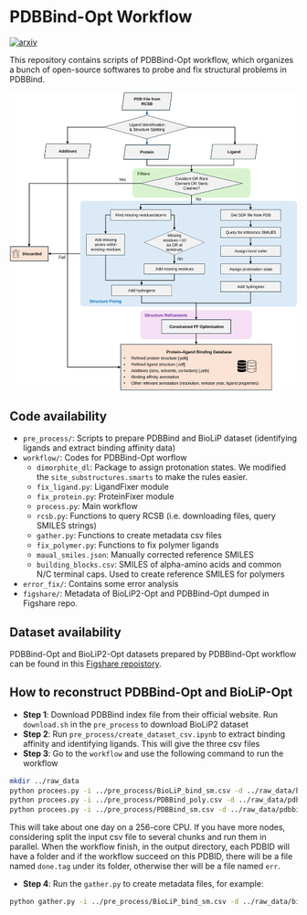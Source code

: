 # PDBBind-Opt Workflow

[![arxiv](https://img.shields.io/badge/arXiv-2411.01223-blue)](https://arxiv.org/abs/2411.01223)

This repository contains scripts of PDBBind-Opt workflow, which organizes a bunch of open-source softwares to probe and fix structural problems in PDBBind.

![workflow](assets/workflow.svg)

## Code availability

+ `pre_process/`: Scripts to prepare PDBBind and BioLiP dataset (identifying ligands and extract binding affinity data)
+ `workflow/`: Codes for PDBBind-Opt worflow
  - `dimorphite_dl`: Package to assign protonation states. We modified the `site_substructures.smarts` to make the rules easier.
  - `fix_ligand.py`: LigandFixer module
  - `fix_protein.py`: ProteinFixer module
  - `process.py`: Main workflow
  - `rcsb.py`: Functions to query RCSB (i.e. downloading files, query SMILES strings)
  - `gather.py`: Functions to create metadata csv files
  - `fix_polymer.py`: Functions to fix polymer ligands
  - `maual_smiles.json`: Manually corrected reference SMILES
  - `building_blocks.csv`: SMILES of alpha-amino acids and common N/C terminal caps. Used to create reference SMILES for polymers
+ `error_fix/`: Contains some error analysis
+ `figshare/`: Metadata of BioLiP2-Opt and PDBBind-Opt dumped in Figshare repo.

## Dataset availability

PDBBind-Opt and BioLiP2-Opt datasets prepared by PDBBind-Opt workflow can be found in this [Figshare repoistory](https://figshare.com/collections/PDBBind_Optimization_to_Create_a_High-Quality_Protein-Ligand_Binding_Dataset_for_Binding_Affinity_Prediction/7520133/1).

## How to reconstruct PDBBind-Opt and BioLiP-Opt

+ **Step 1**: Download PDBBind index file from their official website. Run `download.sh` in the `pre_process` to download BioLiP2 dataset
+ **Step 2**: Run `pre_process/create_dataset_csv.ipynb` to extract binding affinity and identifying ligands. This will give the three csv files
+ **Step 3**: Go to the `workflow` and use the following command to run the workflow
```bash
mkdir ../raw_data
python procees.py -i ../pre_process/BioLiP_bind_sm.csv -d ../raw_data/biolip2_opt
python procees.py -i ../pre_process/PDBBind_poly.csv -d ../raw_data/pdbbind_opt_poly --poly
python procees.py -i ../pre_process/PDBBind_sm.csv -d ../raw_data/pdbbind_opt_sm
```
This will take about one day on a 256-core CPU. If you have more nodes, considering split the input csv file to several chunks and run them in parallel. When the workflow finish, in the output directory, each PDBID will have a folder and if the workflow succeed on this PDBID, there will be a file named `done.tag` under its folder, otherwise ther will be a file named `err`. 
+ **Step 4**: Run the `gather.py` to create metadata files, for example:
```bash
python gather.py -i ../pre_process/BioLiP_bind_sm.csv -d ../raw_data/biolip2_opt -o ../figshare/biolip2_opt/biolip2_opt.csv
```
